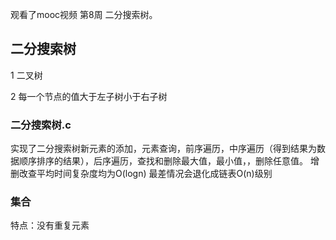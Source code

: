 观看了mooc视频 第8周 二分搜索树。



## 二分搜索树
1 二叉树

2 每一个节点的值大于左子树小于右子树
### 二分搜索树.c
实现了二分搜索树新元素的添加，元素查询，前序遍历，中序遍历（得到结果为数据顺序排序的结果），后序遍历，查找和删除最大值，最小值，，删除任意值。
增删改查平均时间复杂度均为O(logn) 最差情况会退化成链表O(n)级别

### 集合
特点：没有重复元素
